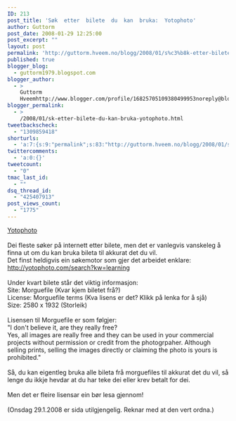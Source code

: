 ```yaml
---
ID: 213
post_title: 'Søk  etter  bilete  du  kan  bruka:  Yotophoto'
author: Guttorm
post_date: 2008-01-29 12:25:00
post_excerpt: ""
layout: post
permalink: 'http://guttorm.hveem.no/blogg/2008/01/s%c3%b8k-etter-bilete-du-kan-bruka-yotophoto/'
published: true
blogger_blog:
  - guttorm1979.blogspot.com
blogger_author:
  - >
    Guttorm
    Hveemhttp://www.blogger.com/profile/16825705109380499953noreply@blogger.com
blogger_permalink:
  - >
    /2008/01/sk-etter-bilete-du-kan-bruka-yotophoto.html
tweetbackscheck:
  - "1309859418"
shorturls:
  - 'a:7:{s:9:"permalink";s:83:"http://guttorm.hveem.no/blogg/2008/01/s%c3%b8k-etter-bilete-du-kan-bruka-yotophoto/";s:7:"tinyurl";s:25:"http://tinyurl.com/a6s5zl";s:4:"isgd";s:17:"http://is.gd/gHM6";s:5:"bitly";s:18:"http://bit.ly/s15q";s:5:"snipr";s:22:"http://snipr.com/ah4i5";s:5:"snurl";s:22:"http://snurl.com/ah4i5";s:7:"snipurl";s:24:"http://snipurl.com/ah4i5";}'
twittercomments:
  - 'a:0:{}'
tweetcount:
  - "0"
tmac_last_id:
  - ""
dsq_thread_id:
  - "425407913"
post_views_count:
  - "1775"
---
```

<a href="http://yotophoto.com/">Yotophoto</a><br /><br />Dei fleste søker på internett etter bilete, men det er vanlegvis vanskeleg å finna ut om du kan bruka bileta til akkurat det du vil.<br />Det finst heldigvis ein søkemotor som gjer det arbeidet enklare: <a href="http://yotophoto.com/search?kw=learning">http://yotophoto.com/search?kw=learning</a><br /><br />Under kvart bilete står det viktig informasjon:<br />Site: Morguefile (Kvar kjem biletet frå?)<br />License: Morguefile terms (Kva lisens er det? Klikk på lenka for å sjå)<br />Size: 2580 x 1932 (Storleik)<br /><br />Lisensen til Morguefile er som følgjer:<br />"I don't believe it, are they really free?<br />Yes, all images are really free and they can be used in your commercial projects without permission or credit from the photogrpaher. Although selling prints, selling the images directly or claiming the photo is yours is prohibited."<br /><br />Så, du kan eigentleg bruka alle bileta frå morguefiles til akkurat det du vil, så lenge du ikkje hevdar at du har teke dei eller krev betalt for dei.<br /><br />Men det er fleire lisensar ein bør lesa gjennom!<br /><br />(Onsdag 29.1.2008 er sida utilgjengelig. Reknar med at den vert ordna.)